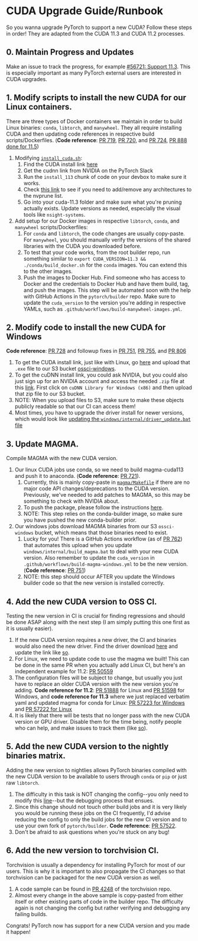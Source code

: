 # CUDA Upgrade Guide/Runbook

So you wanna upgrade PyTorch to support a new CUDA? Follow these steps in order! They are adapted from the CUDA 11.3 and CUDA 11.2 processes.

## 0. Maintain Progress and Updates
Make an issue to track the progress, for example [#56721: Support 11.3](https://github.com/pytorch/pytorch/issues/56721). This is especially important as many PyTorch external users are interested in CUDA upgrades.

## 1. Modify scripts to install the new CUDA for our Linux containers.
There are three types of Docker containers we maintain in order to build Linux binaries: `conda`, `libtorch`, and `manywheel`. They all require installing CUDA and then updating code references in respective build scripts/Dockerfiles. (**Code reference**: [PR 719](https://github.com/pytorch/builder/pull/719), [PR 720](https://github.com/pytorch/builder/pull/720), and [PR 724](https://github.com/pytorch/builder/pull/724), [PR 888 done for 11.5](https://github.com/pytorch/builder/pull/888))
1. Modifying [`install_cuda.sh`](common/install_cuda.sh):
    1. Find the CUDA install link [here](https://developer.nvidia.com/cuda-downloads?target_os=Linux&target_arch=x86_64&=Debian&target_version=10&target_type=runfile_local)
    2. Get the cudnn link from NVIDIA on the PyTorch Slack
    3. Run the `install_113` chunk of code on your devbox to make sure it works.
    4. Check [this link](https://arnon.dk/matching-sm-architectures-arch-and-gencode-for-various-nvidia-cards/) to see if you need to add/remove any architectures to the nvprune list.
    5. Go into your cuda-11.3 folder and make sure what you're pruning actually exists. Update versions as needed, especially the visual tools like `nsight-systems`.
2. Add setup for our Docker images in respective `libtorch`, `conda`, and `manywheel` scripts/Dockerfiles:
    1. For `conda` and `libtorch`, the code changes are usually copy-paste. For `manywheel`, you should manually verify the versions of the shared libraries with the CUDA you downloaded before.
    2. To test that your code works, from the root builder repo, run something similar to `export CUDA_VERSION=11.3 && ./conda/build_docker.sh` for the `conda` images. You can extend this to the other images.
    3. Push the images to Docker Hub. Find someone who has access to Docker and the credentials to Docker Hub and have them build, tag, and push the images. This step will be automated soon with the help with GitHub Actions in the `pytorch/builder` repo. Make sure to update the `cuda_version` to the version you're adding in respective YAMLs, such as `.github/workflows/build-manywheel-images.yml`.

## 2. Modify code to install the new CUDA for Windows
**Code reference**: [PR 728](https://github.com/pytorch/builder/pull/728) and followup fixes in [PR 751](https://github.com/pytorch/builder/pull/751), [PR 755](https://github.com/pytorch/builder/pull/755), and [PR 806](https://github.com/pytorch/builder/pull/806)
1. To get the CUDA install link, just like with Linux, go [here](https://developer.nvidia.com/cuda-downloads?target_os=Windows&target_arch=x86_64&target_version=10&target_type=exe_local) and upload that `.exe` file to our S3 bucket [ossci-windows](https://s3.console.aws.amazon.com/s3/buckets/ossci-windows?region=us-east-1&tab=objects).
2. To get the cuDNN install link, you could ask NVIDIA, but you could also just sign up for an NVIDIA account and access the needed `.zip` file at this [link](https://developer.nvidia.com/rdp/cudnn-download). First click on `cuDNN Library for Windows (x86)` and then upload that zip file to our S3 bucket.
3. NOTE: When you upload files to S3, make sure to make these objects publicly readable so that our CI can access them!
4. Most times, you have to upgrade the driver install for newer versions, which would look like [updating the `windows/internal/driver_update.bat` file](https://github.com/pytorch/builder/commit/9b997037e16eb3bc635e28d101c3297d7e4ead29)

## 3. Update MAGMA.
Compile MAGMA with the new CUDA version.
1. Our linux CUDA jobs use conda, so we need to build magma-cuda113 and push it to anaconda. (**Code reference**: [PR 721](https://github.com/pytorch/builder/pull/721)).
    1. Currently, this is mainly copy-paste in [`magma/Makefile`](magma/Makefile) if there are no major code API changes/deprecations to the CUDA version. Previously, we've needed to add patches to MAGMA, so this may be something to check with NVIDIA about.
    2. To push the package, please follow the instructions [here](https://github.com/pytorch/builder/tree/master/magma#pushing).
    3. NOTE: This step relies on the conda-builder image, so make sure you have pushed the new conda-builder prior.
2. Our windows jobs download MAGMA binaries from our S3 `ossci-windows` bucket, which means that those binaries need to exist.
    1. Lucky for you! There is a GitHub Actions workflow (as of [PR 762](https://github.com/pytorch/builder/pull/762)) that automates this upload when you update `windows/internal/build_magma.bat` to deal with your new CUDA version. Also remember to update the `cuda_version` in `.github/workflows/build-magma-windows.yml` to be the new version. (**Code reference**: [PR 751](https://github.com/pytorch/builder/pull/751))
    2. NOTE: this step should occur AFTER you update the Windows builder code so that the new version is installed correctly.

## 4. Add the new CUDA version to OSS CI.
Testing the new version in CI is crucial for finding regressions and should be done ASAP along with the next step (I am simply putting this one first as it is usually easier).
1. If the new CUDA version requires a new driver, the CI and binaries would also need the new driver. Find the driver download [here](https://www.nvidia.com/en-us/drivers/unix/) and update the link like [so](https://github.com/pytorch/pytorch/commit/fcf8b712348f21634044a5d76a69a59727756357).
2. For Linux, we need to update code to use the magma we built! This can be done in the same PR when you actually add Linux CI, but here's an independent example for 11.2: [PR 50559](https://github.com/pytorch/pytorch/pull/50559)
3. The configuration files will be subject to change, but usually you just have to replace an older CUDA version with the new version you're adding. **Code reference for 11.2**: [PR 51888](https://github.com/pytorch/pytorch/pull/51888) for Linux and [PR 51598](https://github.com/pytorch/pytorch/pull/51598) for Windows, and **code reference for 11.3** where we just replaced verbatim yaml and updated magma for conda for Linux: [PR 57223 for Windows](https://github.com/pytorch/pytorch/pull/57223) and [PR 57222 for Linux](https://github.com/pytorch/pytorch/pull/57222)
4. It is likely that there will be tests that no longer pass with the new CUDA version or GPU driver. Disable them for the time being, notify people who can help, and make issues to track them (like [so](https://github.com/pytorch/pytorch/issues/57482)).

## 5. Add the new CUDA version to the nightly binaries matrix.
Adding the new version to nightlies allows PyTorch binaries compiled with the new CUDA version to be available to users through `conda` or `pip` or just raw `libtorch`.
1. The difficulty in this task is NOT changing the config--you only need to modify this [line](https://github.com/pytorch/pytorch/blob/master/.circleci/cimodel/data/dimensions.py#L6)--but the debugging process that ensues.
2. Since this change should not touch other build jobs and it is very likely you would be running these jobs on the CI frequently, I'd advise reducing the config to only the build jobs for the new CI version and to use your own fork of `pytorch/builder`. **Code reference**: [PR 57522](https://github.com/pytorch/pytorch/pull/57522).
3. Don't be afraid to ask questions when you're stuck on any bug!

## 6. Add the new version to torchvision CI.
Torchvision is usually a dependency for installing PyTorch for most of our users. This is why it is important to also
propagate the CI changes so that torchvision can be packaged for the new CUDA version as well.
1. A code sample can be found in [PR 4248](https://github.com/pytorch/vision/pull/4248) of the torchvision repo.
2. Almost every change in the above sample is copy-pasted from either itself or other existing parts of code in the
builder repo. The difficulty again is not changing the config but rather verifying and debugging any failing builds.

Congrats! PyTorch now has support for a new CUDA version and you made it happen!
